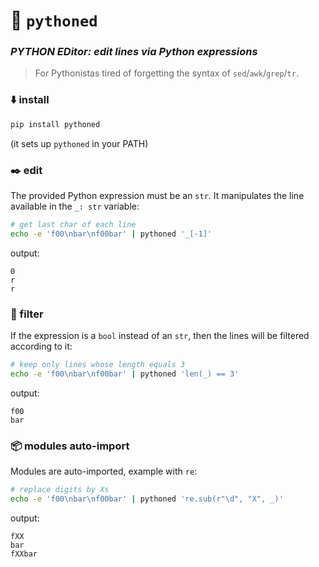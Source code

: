 # 🐉 `pythoned`

### *PYTHON EDitor: edit lines via Python expressions*

> For Pythonistas tired of forgetting the syntax of  `sed`/`awk`/`grep`/`tr`.

### ⬇️ install
```bash
pip install pythoned
```
(it sets up `pythoned` in your PATH)

### ✒️ edit
The provided Python expression must be an `str`. It manipulates the line available in the `_: str` variable:

```bash
# get last char of each line
echo -e 'f00\nbar\nf00bar' | pythoned '_[-1]'
```
output:
```
0
r
r
```

### 🛑 filter
If the expression is a `bool` instead of an `str`, then the lines will be filtered according to it:
```bash
# keep only lines whose length equals 3
echo -e 'f00\nbar\nf00bar' | pythoned 'len(_) == 3'
```
output:
```
f00
bar
```

### 📦 modules auto-import

Modules are auto-imported, example with `re`:
```bash
# replace digits by Xs
echo -e 'f00\nbar\nf00bar' | pythoned 're.sub(r"\d", "X", _)'
```
output:
```
fXX
bar
fXXbar
```